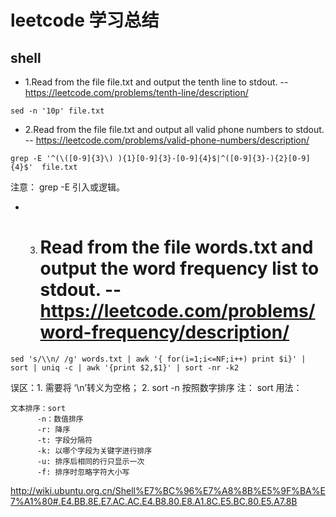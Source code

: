 # leetcode 学习总结

## shell

- 1.Read from the file file.txt and output the tenth line to stdout.  -- https://leetcode.com/problems/tenth-line/description/
```
sed -n '10p' file.txt
```

- 2.Read from the file file.txt and output all valid phone numbers to stdout. -- https://leetcode.com/problems/valid-phone-numbers/description/
```
grep -E '^(\([0-9]{3}\) ){1}[0-9]{3}-[0-9]{4}$|^([0-9]{3}-){2}[0-9]{4}$'  file.txt
```
注意： grep -E 引入或逻辑。

- 3. # Read from the file words.txt and output the word frequency list to stdout.  -- https://leetcode.com/problems/word-frequency/description/
```
sed 's/\\n/ /g' words.txt | awk '{ for(i=1;i<=NF;i++) print $i}' | sort | uniq -c | awk '{print $2,$1}' | sort -nr -k2
```
误区：1. 需要将 ‘\n’转义为空格； 2. sort -n 按照数字排序
注： sort 用法：
```
文本排序：sort
      -n：数值排序
      -r: 降序
      -t: 字段分隔符
      -k: 以哪个字段为关键字进行排序
      -u: 排序后相同的行只显示一次
      -f: 排序时忽略字符大小写
```

http://wiki.ubuntu.org.cn/Shell%E7%BC%96%E7%A8%8B%E5%9F%BA%E7%A1%80#.E4.BB.8E.E7.AC.AC.E4.B8.80.E8.A1.8C.E5.BC.80.E5.A7.8B
